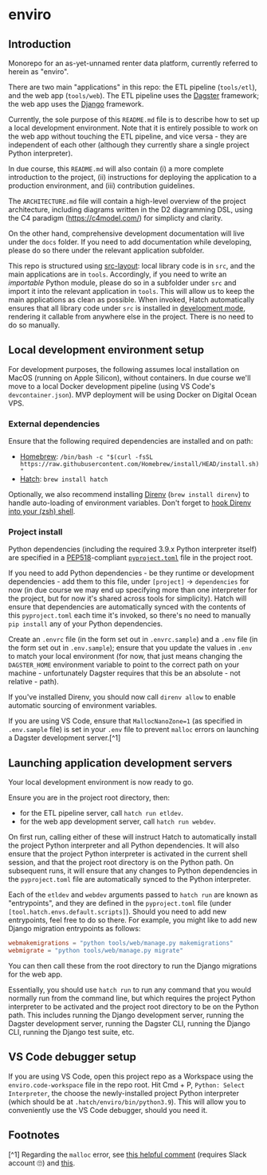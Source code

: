 # enviro

## Introduction

Monorepo for an as-yet-unnamed renter data platform, currently referred to herein as "enviro".

There are two main "applications" in this repo: the ETL pipeline (`tools/etl`), and the web app (`tools/web`).  The ETL pipeline uses the [Dagster](https://dagster.io/) framework; the web app uses the [Django](https://www.djangoproject.com/) framework.

Currently, the sole purpose of this `README.md` file is to describe how to set up a local development environment.  Note that it is entirely possible to work on the web app without touching the ETL pipeline, and vice versa - they are independent of each other (although they currently share a single project Python interpreter).

In due course, this `README.md` will also contain (i) a more complete introduction to the project, (ii) instructions for deploying the application to a production environment, and (iii) contribution guidelines.

The `ARCHITECTURE.md` file will contain a high-level overview of the project architecture, including diagrams written in the D2 diagramming DSL, using the C4 paradigm (https://c4model.com/) for simplicty and clarity.

On the other hand, comprehensive development documentation will live under the `docs` folder.  If you need to add documentation while developing, please do so there under the relevant application subfolder.

This repo is structured using [src-layout](https://packaging.python.org/en/latest/discussions/src-layout-vs-flat-layout/): local library code is in `src`, and the main applications are in `tools`.  Accordingly, if you need to write an _importable_ Python module, please do so in a subfolder under `src` and import it into the relevant application in `tools`.  This will allow us to keep the main applications as clean as possible.  When invoked, Hatch automatically ensures that all library code under `src` is installed in [development mode](https://packaging.python.org/en/latest/guides/distributing-packages-using-setuptools/#working-in-development-mode), rendering it callable from anywhere else in the project.  There is no need to do so manually.

## Local development environment setup

For development purposes, the following assumes local installation on MacOS (running on Apple Silicon), without containers.  In due course we'll move to a local Docker development pipeline (using VS Code's `devcontainer.json`).  MVP deployment will be using Docker on Digital Ocean VPS. 

### External dependencies

Ensure that the following required dependencies are installed and on path:

- [Homebrew](https://brew.sh/): `/bin/bash -c "$(curl -fsSL https://raw.githubusercontent.com/Homebrew/install/HEAD/install.sh)"`
- [Hatch](https://github.com/pypa/hatch): `brew install hatch`

Optionally, we also recommend installing [Direnv](https://direnv.net/) (`brew install direnv`) to handle auto-loading of environment variables.  Don't forget to [hook Direnv into your (zsh) shell](https://direnv.net/docs/hook.html).

### Project install

Python dependencies (including the required 3.9.x Python interpreter itself) are specified in a [PEP518](https://peps.python.org/pep-0518/)-compliant [`pyproject.toml`](https://pip.pypa.io/en/stable/reference/build-system/pyproject-toml/) file in the project root.

If you need to add Python dependencies - be they runtime or development dependencies - add them to this file, under `[project]` -> `dependencies` for now (in due course we may end up specifying more than one interpreter for the project, but for now it's shared across tools for simplicity).  Hatch will ensure that dependencies are automatically synced with the contents of this `pyproject.toml` each time it's invoked, so there's no need to manually `pip install` any of your Python dependencies.

Create an `.envrc` file (in the form set out in `.envrc.sample`) and a `.env` file (in the form set out in `.env.sample`); ensure that you update the values in `.env` to match your local environment (for now, that just means changing the `DAGSTER_HOME` environment variable to point to the correct path on your machine - unfortunately Dagster requires that this be an absolute - not relative - path).

If you've installed Direnv, you should now call `direnv allow` to enable automatic sourcing of environment variables.

If you are using VS Code, ensure that `MallocNanoZone=1` (as specified in `.env.sample` file) is set in your `.env` file to prevent `malloc` errors on launching a Dagster development server.[^1]

## Launching application development servers

Your local development environment is now ready to go.

Ensure you are in the project root directory, then:

- for the ETL pipeline server, call `hatch run etldev`.
- for the web app development server, call `hatch run webdev`.

On first run, calling either of these will instruct Hatch to automatically install the project Python interpreter and all Python dependencies.  It will also ensure that the project Python interpreter is activated in the current shell session, and that the project root directory is on the Python path.  On subsequent runs, it will ensure that any changes to Python dependencies in the `pyproject.toml` file are automatically synced to the Python interpreter.

Each of the `etldev` and `webdev` arguments passed to `hatch run` are known as "entrypoints", and they are defined in the `pyproject.toml` file (under `[tool.hatch.envs.default.scripts]`).  Should you need to add new entrypoints, feel free to do so there.  For example, you might like to add new Django migration entrypoints as follows:

```toml
webmakemigrations = "python tools/web/manage.py makemigrations"
webmigrate = "python tools/web/manage.py migrate"
```

You can then call these from the root directory to run the Django migrations for the web app.

Essentially, you should use `hatch run` to run any command that you would normally run from the command line, but which requires the project Python interpreter to be activated and the project root directory to be on the Python path.  This includes running the Django development server, running the Dagster development server, running the Dagster CLI, running the Django CLI, running the Django test suite, etc.

## VS Code debugger setup

If you are using VS Code, open this project repo as a Workspace using the `enviro.code-workspace` file in the repo root.  Hit Cmd + P, `Python: Select Interpreter`, the choose the newly-installed project Python interpreter (which should be at `.hatch/enviro/bin/python3.9`).  This will allow you to conveniently use the VS Code debugger, should you need it.

## Footnotes

[^1] Regarding the `malloc` error, see [this helpful comment](https://dagster.slack.com/archives/C01U954MEER/p1671369474024709?thread_ts=1670866987.341699&cid=C01U954MEER) (requires Slack account 🙄) and [this](https://github.com/electron/electron/commit/192a7fad0d548d1883c58bdf95ab7a2ff1391881).

